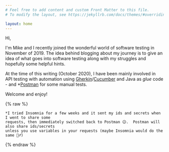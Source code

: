 ```yaml
---
# Feel free to add content and custom Front Matter to this file.
# To modify the layout, see https://jekyllrb.com/docs/themes/#overriding-theme-defaults

layout: home
---
```


Hi,

I'm Mike and I recently joined the wonderful world of software testing in November of 2019.  The idea behind blogging about my journey is to give an idea of what goes into software testing along with my struggles and hopefully some helpful hints.

At the time of this writing (October 2020), I have been mainly involved in API testing with automation using [Gherkin](https://cucumber.io/docs/gherkin/reference/)/[Cucumber](https://cucumber.io/docs/cucumber/api/) and Java as *glue* code - and *[Postman](https://getpostman.com) for some manual tests.

Welcome and enjoy!


{% raw %}

	*I tried Insomnia for a few weeks and it sent my ids and secrets when I went to share some
	requests, then immediately switched back to Postman 😉.  Postman will also share ids/secrets
	unless you use variables in your requests (maybe Insomnia would do the same 🤷‍♂️)

{% endraw %}